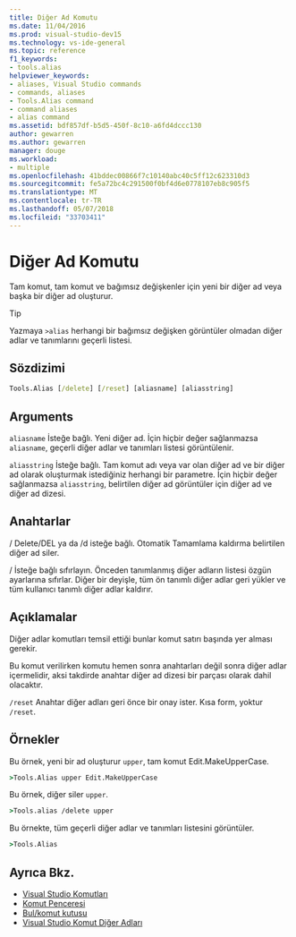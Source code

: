```yaml
---
title: Diğer Ad Komutu
ms.date: 11/04/2016
ms.prod: visual-studio-dev15
ms.technology: vs-ide-general
ms.topic: reference
f1_keywords:
- tools.alias
helpviewer_keywords:
- aliases, Visual Studio commands
- commands, aliases
- Tools.Alias command
- command aliases
- alias command
ms.assetid: bdf857df-b5d5-450f-8c10-a6fd4dccc130
author: gewarren
ms.author: gewarren
manager: douge
ms.workload:
- multiple
ms.openlocfilehash: 41bddec00866f7c10140abc40c5ff12c623310d3
ms.sourcegitcommit: fe5a72bc4c291500f0bf4d6e0778107eb8c905f5
ms.translationtype: MT
ms.contentlocale: tr-TR
ms.lasthandoff: 05/07/2018
ms.locfileid: "33703411"
---
```

# <a name="alias-command"></a>Diğer Ad Komutu
Tam komut, tam komut ve bağımsız değişkenler için yeni bir diğer ad veya başka bir diğer ad oluşturur.

> [!TIP]
> Yazmaya `>alias` herhangi bir bağımsız değişken görüntüler olmadan diğer adlar ve tanımlarını geçerli listesi.


## <a name="syntax"></a>Sözdizimi

```cmd
Tools.Alias [/delete] [/reset] [aliasname] [aliasstring]
```

## <a name="arguments"></a>Arguments
 `aliasname` İsteğe bağlı. Yeni diğer ad. İçin hiçbir değer sağlanmazsa `aliasname`, geçerli diğer adlar ve tanımları listesi görüntülenir.

 `aliasstring` İsteğe bağlı. Tam komut adı veya var olan diğer ad ve bir diğer ad olarak oluşturmak istediğiniz herhangi bir parametre. İçin hiçbir değer sağlanmazsa `aliasstring`, belirtilen diğer ad görüntüler için diğer ad ve diğer ad dizesi.

## <a name="switches"></a>Anahtarlar
 / Delete/DEL ya da /d isteğe bağlı. Otomatik Tamamlama kaldırma belirtilen diğer ad siler.

 / İsteğe bağlı sıfırlayın. Önceden tanımlanmış diğer adların listesi özgün ayarlarına sıfırlar. Diğer bir deyişle, tüm ön tanımlı diğer adlar geri yükler ve tüm kullanıcı tanımlı diğer adlar kaldırır.

## <a name="remarks"></a>Açıklamalar
 Diğer adlar komutları temsil ettiği bunlar komut satırı başında yer alması gerekir.

 Bu komut verilirken komutu hemen sonra anahtarları değil sonra diğer adlar içermelidir, aksi takdirde anahtar diğer ad dizesi bir parçası olarak dahil olacaktır.

 `/reset` Anahtar diğer adları geri önce bir onay ister. Kısa form, yoktur `/reset`.

## <a name="examples"></a>Örnekler
 Bu örnek, yeni bir ad oluşturur `upper`, tam komut Edit.MakeUpperCase.

```cmd
>Tools.Alias upper Edit.MakeUpperCase
```

 Bu örnek, diğer siler `upper`.

```cmd
>Tools.alias /delete upper
```

 Bu örnekte, tüm geçerli diğer adlar ve tanımları listesini görüntüler.

```cmd
>Tools.Alias
```

## <a name="see-also"></a>Ayrıca Bkz.

- [Visual Studio Komutları](../../ide/reference/visual-studio-commands.md)
- [Komut Penceresi](../../ide/reference/command-window.md)
- [Bul/komut kutusu](../../ide/find-command-box.md)
- [Visual Studio Komut Diğer Adları](../../ide/reference/visual-studio-command-aliases.md)
